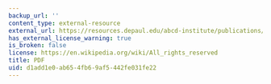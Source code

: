 ```yaml
---
backup_url: ''
content_type: external-resource
external_url: https://resources.depaul.edu/abcd-institute/publications/Documents/1992_MappingCommunityCapacity.pdf
has_external_license_warning: true
is_broken: false
license: https://en.wikipedia.org/wiki/All_rights_reserved
title: PDF
uid: d1add1e0-ab65-4fb6-9af5-442fe031fe22
---
```

